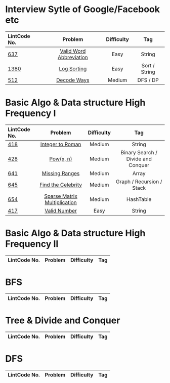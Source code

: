 # Interview Sytle of Google/Facebook etc

| LintCode No. | Problem | Difficulty | Tag 
| :-------- | :-------: | :---------: | :------:
| [637](https://www.lintcode.com/problem/valid-word-abbreviation/description?_from=ladder&&fromId=14) | [Valid Word Abbreviation](https://github.com/weltond/DataStructure/blob/master/LintCode/Companies/637-Valid-Word-Abbreviation.md) | Easy | String
| [1380](https://www.lintcode.com/problem/log-sorting/description?_from=ladder&&fromId=14) | [Log Sorting](https://github.com/weltond/DataStructure/blob/master/LintCode/Companies/1380-Log-Sorting.md) | Easy | Sort / String
| [512](https://www.lintcode.com/problem/decode-ways/description?_from=ladder&&fromId=14) | [Decode Ways](https://github.com/weltond/DataStructure/blob/master/LintCode/Companies/FaceBook/512-Decode-Ways.md) | Medium | DFS / DP

# Basic Algo & Data structure High Frequency I
| LintCode No. | Problem | Difficulty | Tag 
| :-------- | :-------: | :---------: | :------:
| [418](https://www.lintcode.com/problem/integer-to-roman/description) | [Integer to Roman](https://github.com/weltond/DataStructure/blob/master/LeetCode/string/Lc12IntegerToRoman.java) | Medium | String
| [428](https://www.lintcode.com/problem/powx-n/description?_from=ladder&&fromId=14) | [Pow(x, n)](https://github.com/weltond/DataStructure/blob/master/LintCode/Companies/428-Pow(x%2C%20n).md) | Medium | Binary Search / Divide and Conquer
| [641](https://www.lintcode.com/problem/missing-ranges/description?_from=ladder&&fromId=14) | [Missing Ranges](https://github.com/weltond/DataStructure/blob/master/LintCode/Companies/641-Missing-Ranges.md) | Medium | Array
| [645](https://www.lintcode.com/problem/find-the-celebrity/description) | [Find the Celebrity](https://github.com/weltond/DataStructure/blob/master/LintCode/Companies/645-Find-the-Celebrity.md) | Medium | Graph / Recursion / Stack
| [654](https://www.lintcode.com/problem/sparse-matrix-multiplication/description?_from=ladder&&fromId=14) | [Sparse Matrix Multiplication](https://github.com/weltond/DataStructure/blob/master/LintCode/Companies/654-Sparse-Matrix-Multiplication.md) | Medium | HashTable
| [417]() | [Valid Number](https://github.com/weltond/DataStructure/blob/master/LeetCode/string/65-Valid-Number.md) | Easy | String

# Basic Algo & Data structure High Frequency II
| LintCode No. | Problem | Difficulty | Tag 
| :-------- | :-------: | :---------: | :------:

# BFS
| LintCode No. | Problem | Difficulty | Tag 
| :-------- | :-------: | :---------: | :------:

# Tree & Divide and Conquer
| LintCode No. | Problem | Difficulty | Tag 
| :-------- | :-------: | :---------: | :------:


# DFS
| LintCode No. | Problem | Difficulty | Tag 
| :-------- | :-------: | :---------: | :------:

